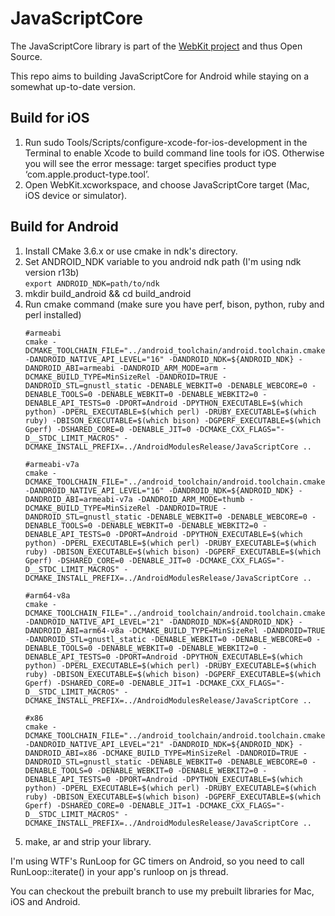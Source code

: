 # JavaScriptCore

The JavaScriptCore library is part of the [WebKit project](http://www.webkit.org/) and thus Open Source.

This repo aims to building JavaScriptCore for Android while staying on a somewhat up-to-date version.


## Build for iOS

1. Run sudo Tools/Scripts/configure-xcode-for-ios-development in the Terminal to enable Xcode to build command line tools for iOS. Otherwise you will see the error message: target specifies product type ‘com.apple.product-type.tool’.
2. Open WebKit.xcworkspace, and choose JavaScriptCore target (Mac, iOS device or simulator).

## Build for Android
1. Install CMake 3.6.x or use cmake in ndk's directory.
2. Set ANDROID_NDK variable to you android ndk path (I'm using ndk version r13b)<br/>`export ANDROID_NDK=path/to/ndk`
3. mkdir build_android && cd build_android
4. Run cmake command (make sure you have perf, bison, python, ruby and perl installed)
	```
	#armeabi
    cmake -DCMAKE_TOOLCHAIN_FILE="../android_toolchain/android.toolchain.cmake" -DANDROID_NATIVE_API_LEVEL="16" -DANDROID_NDK=${ANDROID_NDK} -DANDROID_ABI=armeabi -DANDROID_ARM_MODE=arm -DCMAKE_BUILD_TYPE=MinSizeRel -DANDROID=TRUE -DANDROID_STL=gnustl_static -DENABLE_WEBKIT=0 -DENABLE_WEBCORE=0 -DENABLE_TOOLS=0 -DENABLE_WEBKIT=0 -DENABLE_WEBKIT2=0 -DENABLE_API_TESTS=0 -DPORT=Android -DPYTHON_EXECUTABLE=$(which python) -DPERL_EXECUTABLE=$(which perl) -DRUBY_EXECUTABLE=$(which ruby) -DBISON_EXECUTABLE=$(which bison) -DGPERF_EXECUTABLE=$(which Gperf) -DSHARED_CORE=0 -DENABLE_JIT=0 -DCMAKE_CXX_FLAGS="-D__STDC_LIMIT_MACROS" -DCMAKE_INSTALL_PREFIX=../AndroidModulesRelease/JavaScriptCore ..
	
	#armeabi-v7a
	cmake -DCMAKE_TOOLCHAIN_FILE="../android_toolchain/android.toolchain.cmake" -DANDROID_NATIVE_API_LEVEL="16" -DANDROID_NDK=${ANDROID_NDK} -DANDROID_ABI=armeabi-v7a -DANDROID_ARM_MODE=thumb -DCMAKE_BUILD_TYPE=MinSizeRel -DANDROID=TRUE -DANDROID_STL=gnustl_static -DENABLE_WEBKIT=0 -DENABLE_WEBCORE=0 -DENABLE_TOOLS=0 -DENABLE_WEBKIT=0 -DENABLE_WEBKIT2=0 -DENABLE_API_TESTS=0 -DPORT=Android -DPYTHON_EXECUTABLE=$(which python) -DPERL_EXECUTABLE=$(which perl) -DRUBY_EXECUTABLE=$(which ruby) -DBISON_EXECUTABLE=$(which bison) -DGPERF_EXECUTABLE=$(which Gperf) -DSHARED_CORE=0 -DENABLE_JIT=0 -DCMAKE_CXX_FLAGS="-D__STDC_LIMIT_MACROS" -DCMAKE_INSTALL_PREFIX=../AndroidModulesRelease/JavaScriptCore ..
	
	#arm64-v8a
	cmake -DCMAKE_TOOLCHAIN_FILE="../android_toolchain/android.toolchain.cmake" -DANDROID_NATIVE_API_LEVEL="21" -DANDROID_NDK=${ANDROID_NDK} -DANDROID_ABI=arm64-v8a -DCMAKE_BUILD_TYPE=MinSizeRel -DANDROID=TRUE -DANDROID_STL=gnustl_static -DENABLE_WEBKIT=0 -DENABLE_WEBCORE=0 -DENABLE_TOOLS=0 -DENABLE_WEBKIT=0 -DENABLE_WEBKIT2=0 -DENABLE_API_TESTS=0 -DPORT=Android -DPYTHON_EXECUTABLE=$(which python) -DPERL_EXECUTABLE=$(which perl) -DRUBY_EXECUTABLE=$(which ruby) -DBISON_EXECUTABLE=$(which bison) -DGPERF_EXECUTABLE=$(which Gperf) -DSHARED_CORE=0 -DENABLE_JIT=1 -DCMAKE_CXX_FLAGS="-D__STDC_LIMIT_MACROS" -DCMAKE_INSTALL_PREFIX=../AndroidModulesRelease/JavaScriptCore ..
	
	#x86
	cmake -DCMAKE_TOOLCHAIN_FILE="../android_toolchain/android.toolchain.cmake" -DANDROID_NATIVE_API_LEVEL="21" -DANDROID_NDK=${ANDROID_NDK} -DANDROID_ABI=x86 -DCMAKE_BUILD_TYPE=MinSizeRel -DANDROID=TRUE -DANDROID_STL=gnustl_static -DENABLE_WEBKIT=0 -DENABLE_WEBCORE=0 -DENABLE_TOOLS=0 -DENABLE_WEBKIT=0 -DENABLE_WEBKIT2=0 -DENABLE_API_TESTS=0 -DPORT=Android -DPYTHON_EXECUTABLE=$(which python) -DPERL_EXECUTABLE=$(which perl) -DRUBY_EXECUTABLE=$(which ruby) -DBISON_EXECUTABLE=$(which bison) -DGPERF_EXECUTABLE=$(which Gperf) -DSHARED_CORE=0 -DENABLE_JIT=1 -DCMAKE_CXX_FLAGS="-D__STDC_LIMIT_MACROS" -DCMAKE_INSTALL_PREFIX=../AndroidModulesRelease/JavaScriptCore ..
    ```
5. make, ar and strip your library.

I'm using WTF's RunLoop for GC timers on Android, so you need to call RunLoop::iterate() in your app's runloop on js thread.

You can checkout the prebuilt branch to use my prebuilt libraries for Mac, iOS and Android.
